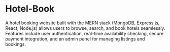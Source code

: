 # Hotel-Book
A hotel booking website built with the MERN stack (MongoDB, Express.js, React, Node.js) allows users to browse, search, and book hotels seamlessly. Features include user authentication, real-time availability checking, secure payment integration, and an admin panel for managing listings and bookings.
